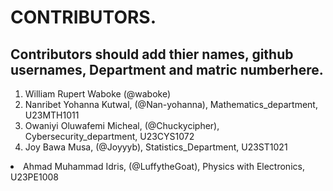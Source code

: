 # CONTRIBUTORS.
## Contributors should add thier names, github usernames, Department and matric numberhere.
<ol>
<li>William Rupert Waboke (@waboke)
<li>Nanribet Yohanna Kutwal, (@Nan-yohanna), Mathematics_department, U23MTH1011</li>
<li>Owaniyi Oluwafemi Micheal, (@Chuckycipher), Cybersecurity_department, U23CYS1072</li>
<li> Joy Bawa Musa, (@Joyyyb), Statistics_Department, U23ST1021 </li>
</ol>
<li>Ahmad Muhammad Idris, (@LuffytheGoat), Physics with Electronics, U23PE1008</li>
